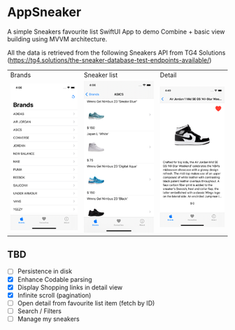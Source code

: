 # AppSneaker

A simple Sneakers favourite list SwiftUI App to demo Combine + basic view building using MVVM architecture. 

All the data is retrieved from the following Sneakers API from TG4 Solutions (https://tg4.solutions/the-sneaker-database-test-endpoints-available/)


<table>
  <tr>
    <td>Brands</td>
    <td>Sneaker list</td>
    <td>Detail</td>
  </tr>
  <tr>
    <td><img src="Screenshots/Screenshot0.png"></td>
    <td><img src="Screenshots/Screenshot1.png"></td>
    <td><img src="Screenshots/Screenshot2.png"></td>
  </tr>
 </table>


 ## TBD
 - [ ] Persistence in disk 
 - [X] Enhance Codable parsing 
 - [X] Display Shopping links in detail view
 - [X] Infinite scroll (pagination) 
 - [ ] Open detail from favourite list item (fetch by ID)
 - [ ] Search / Filters   
 - [ ] Manage my sneakers
